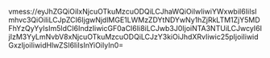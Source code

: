 vmess://eyJhZGQiOiIxNjcuOTkuMzcuODQiLCJhaWQiOiIwIiwiYWxwbiI6IiIsImhvc3QiOiIiLCJpZCI6IjgwNjdlMGE1LWMzZDYtNDYwNy1hZjRkLTM1ZjY5MDFhYzQyYyIsIm5ldCI6IndzIiwicGF0aCI6Ii8iLCJwb3J0IjoiNTA3NTUiLCJwcyI6IjIzM3YyLmNvbV8xNjcuOTkuMzcuODQiLCJzY3kiOiJhdXRvIiwic25pIjoiIiwidGxzIjoiIiwidHlwZSI6IiIsInYiOiIyIn0=
